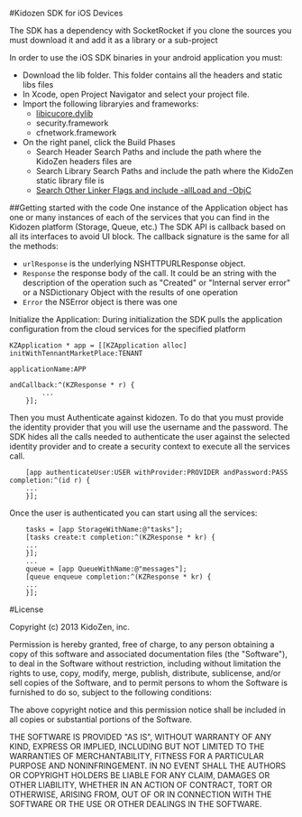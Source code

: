 #Kidozen SDK for iOS Devices

The SDK has a dependency with SocketRocket if you clone the sources you must download it and add it as a library or a sub-project

In order to use the iOS SDK binaries in your android application you must:

- Download the lib folder. This folder contains all the headers and static libs files
- In Xcode, open Project Navigator and select your project file.
- Import the following libraryies and frameworks:
  - [libicucore.dylib](/img/add-libicucore.png)
  - security.framework
  - cfnetwork.framework
- On the right panel, click the Build Phases
  - Search Header Search Paths and include the path where the KidoZen headers files are
  - Search Library Search Paths and include the path where the KidoZen static library file is
  - [Search Other Linker Flags and include -allLoad and -ObjC](/img/other-linker.png)

##Getting started with the code
One instance of the Application object has one or many instances of each of the services that you can find in the Kidozen platform (Storage, Queue, etc.) 
The SDK API is callback based on all its interfaces to avoid UI block. The callback signature is the same for all the methods: 

- `urlResponse` is the underlying NSHTTPURLResponse object.
- `Response` the response body of the call. It could be an string with the description of the operation such as "Created" or "Internal server error" or a NSDictionary Object with the results of one operation
- `Error` the NSError object is there was one

Initialize the Application: During initialization the SDK pulls the application configuration from the cloud services for the specified platform

  	KZApplication * app = [[KZApplication alloc] initWithTennantMarketPlace:TENANT 
                                                            applicationName:APP 
                                                                andCallback:^(KZResponse * r) {
			...
		}];

Then you must Authenticate against kidozen. To do that you must provide the identity provider that you will use the username and the password. The SDK hides all the calls needed to authenticate the user against the selected identity provider and to create a security context to execute all the services call.

		[app authenticateUser:USER withProvider:PROVIDER andPassword:PASS completion:^(id r) {
		...
		}];

Once the user is authenticated you can start using all the services:

		tasks = [app StorageWithName:@"tasks"];
		[tasks create:t completion:^(KZResponse * kr) {
		...
		}];
		...
		queue = [app QueueWithName:@"messages"];
		[queue enqueue completion:^(KZResponse * kr) {
		...
		}];


#License 

Copyright (c) 2013 KidoZen, inc.

Permission is hereby granted, free of charge, to any person obtaining a copy
of this software and associated documentation files (the "Software"), to deal
in the Software without restriction, including without limitation the rights
to use, copy, modify, merge, publish, distribute, sublicense, and/or sell
copies of the Software, and to permit persons to whom the Software is
furnished to do so, subject to the following conditions:

The above copyright notice and this permission notice shall be included in
all copies or substantial portions of the Software.

THE SOFTWARE IS PROVIDED "AS IS", WITHOUT WARRANTY OF ANY KIND, EXPRESS OR
IMPLIED, INCLUDING BUT NOT LIMITED TO THE WARRANTIES OF MERCHANTABILITY,
FITNESS FOR A PARTICULAR PURPOSE AND NONINFRINGEMENT. IN NO EVENT SHALL THE
AUTHORS OR COPYRIGHT HOLDERS BE LIABLE FOR ANY CLAIM, DAMAGES OR OTHER
LIABILITY, WHETHER IN AN ACTION OF CONTRACT, TORT OR OTHERWISE, ARISING FROM,
OUT OF OR IN CONNECTION WITH THE SOFTWARE OR THE USE OR OTHER DEALINGS IN
THE SOFTWARE.
